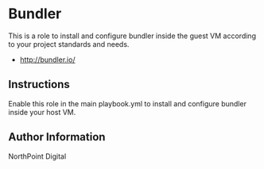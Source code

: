 # Bundler

This is a role to install and configure bundler inside the guest VM according to your project standards and needs.

* http://bundler.io/

## Instructions

Enable this role in the main playbook.yml to install and configure bundler inside your host VM.

## Author Information

NorthPoint Digital
